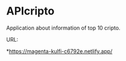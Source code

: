 # APIcripto
Application about information of top 10 cripto.

URL:

*https://magenta-kulfi-c6792e.netlify.app/
